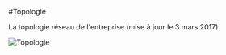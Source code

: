 #Topologie

La topologie réseau de l'entreprise (mise à jour le 3 mars 2017)

![Topologie](./Topologie/Topologie.png)